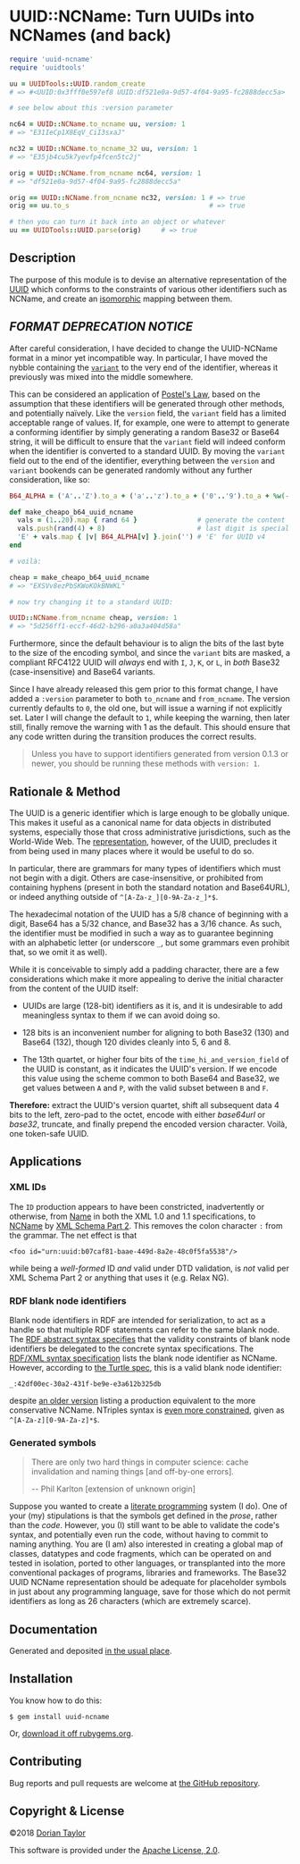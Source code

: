 # UUID::NCName: Turn UUIDs into NCNames (and back)

```ruby
require 'uuid-ncname'
require 'uuidtools'

uu = UUIDTools::UUID.random_create
# => #<UUID:0x3fff0e597ef8 UUID:df521e0a-9d57-4f04-9a95-fc2888decc5a>

# see below about this :version parameter

nc64 = UUID::NCName.to_ncname uu, version: 1
# => "E31IeCp1X8EqV_CiI3sxaJ"

nc32 = UUID::NCName.to_ncname_32 uu, version: 1
# => "E35jb4cu5k7yevfp4fcen5tc2j"

orig = UUID::NCName.from_ncname nc64, version: 1
# => "df521e0a-9d57-4f04-9a95-fc2888decc5a"

orig == UUID::NCName.from_ncname nc32, version: 1 # => true
orig == uu.to_s                                   # => true

# then you can turn it back into an object or whatever
uu == UUIDTools::UUID.parse(orig)     # => true
```

## Description

The purpose of this module is to devise an alternative representation
of the [UUID](http://tools.ietf.org/html/rfc4122) which conforms to
the constraints of various other identifiers such as NCName, and create an
[isomorphic](http://en.wikipedia.org/wiki/Isomorphism) mapping between
them.

## _FORMAT DEPRECATION NOTICE_

After careful consideration, I have decided to change the UUID-NCName
format in a minor yet incompatible way. In particular, I have moved
the nybble containing
the [`variant`](https://tools.ietf.org/html/rfc4122#section-4.1.1) to
the very end of the identifier, whereas it previously was mixed into
the middle somewhere.

This can be considered an application
of [Postel's Law](https://en.wikipedia.org/wiki/Postel%27s_law), based
on the assumption that these identifiers will be generated through
other methods, and potentially naïvely. Like the `version` field, the
`variant` field has a limited acceptable range of values. If, for
example, one were to attempt to generate a conforming identifier by
simply generating a random Base32 or Base64 string, it will be
difficult to ensure that the `variant` field will indeed conform when
the identifier is converted to a standard UUID. By moving the
`variant` field out to the end of the identifier, everything between
the `version` and `variant` bookends can be generated randomly without
any further consideration, like so:

```ruby
B64_ALPHA = ('A'..'Z').to_a + ('a'..'z').to_a + ('0'..'9').to_a + %w(- _)

def make_cheapo_b64_uuid_ncname
  vals = (1..20).map { rand 64 }               # generate the content
  vals.push(rand(4) + 8)                       # last digit is special
  'E' + vals.map { |v| B64_ALPHA[v] }.join('') # 'E' for UUID v4
end

# voilà:

cheap = make_cheapo_b64_uuid_ncname
# => "EXSVv8ezPbSKWoKOkBNWKL"

# now try changing it to a standard UUID:

UUID::NCName.from_ncname cheap, version: 1
# => "5d256ff1-eccf-46d2-b296-a0a3a404d58a"
```

Furthermore, since the default behaviour is to align the bits of the
last byte to the size of the encoding symbol, and since the `variant`
bits are masked, a compliant RFC4122 UUID will _always_ end with `I`,
`J`, `K`, or `L`, in _both_ Base32 (case-insensitive) and Base64
variants.

Since I have already released this gem prior to this format change, I
have added a `:version` parameter to both `to_ncname` and
`from_ncname`. The version currently defaults to `0`, the old one, but
will issue a warning if not explicitly set. Later I will change the
default to `1`, while keeping the warning, then later still, finally
remove the warning with 1 as the default. This should ensure that any
code written during the transition produces the correct results.

> Unless you have to support identifiers generated from version 0.1.3
> or newer, you should be running these methods with `version: 1`.

## Rationale & Method

The UUID is a generic identifier which is large enough to be globally
unique. This makes it useful as a canonical name for data objects in
distributed systems, especially those that cross administrative
jurisdictions, such as the World-Wide Web. The
[representation](http://tools.ietf.org/html/rfc4122#section-3),
however, of the UUID, precludes it from being used in many places
where it would be useful to do so.

In particular, there are grammars for many types of identifiers which
must not begin with a digit. Others are case-insensitive, or
prohibited from containing hyphens (present in both the standard
notation and Base64URL), or indeed anything outside of
`^[A-Za-z_][0-9A-Za-z_]*$`.

The hexadecimal notation of the UUID has a 5/8 chance of beginning
with a digit, Base64 has a 5/32 chance, and Base32 has a 3/16
chance. As such, the identifier must be modified in such a way as to
guarantee beginning with an alphabetic letter (or underscore `_`, but
some grammars even prohibit that, so we omit it as well).

While it is conceivable to simply add a padding character, there are a
few considerations which make it more appealing to derive the initial
character from the content of the UUID itself:

* UUIDs are large (128-bit) identifiers as it is, and it is
  undesirable to add meaningless syntax to them if we can avoid doing
  so.

* 128 bits is an inconvenient number for aligning to both Base32 (130)
  and Base64 (132), though 120 divides cleanly into 5, 6 and 8.

* The 13th quartet, or higher four bits of the
  `time_hi_and_version_field` of the UUID is constant, as it indicates
  the UUID's version. If we encode this value using the scheme common
  to both Base64 and Base32, we get values between `A` and `P`, with
  the valid subset between `B` and `F`.

**Therefore:** extract the UUID's version quartet, shift all
subsequent data 4 bits to the left, zero-pad to the octet, encode with
either _base64url_ or _base32_, truncate, and finally prepend the
encoded version character. Voilà, one token-safe UUID.

## Applications

### XML IDs

The `ID` production appears to have been constricted, inadvertently or
otherwise, from [Name](http://www.w3.org/TR/xml11/#NT-Name) in both
the XML 1.0 and 1.1 specifications,
to [NCName](http://www.w3.org/TR/xml-names/#NT-NCName)
by [XML Schema Part 2](http://www.w3.org/TR/xmlschema-2/#ID). This
removes the colon character `:` from the grammar. The net effect is
that

    <foo id="urn:uuid:b07caf81-baae-449d-8a2e-48c0f5fa5538"/>

while being a _well-formed_ ID _and_ valid under DTD validation, is
_not_ valid per XML Schema Part 2 or anything that uses it (e.g. Relax
NG).

### RDF blank node identifiers

Blank node identifiers in RDF are intended for serialization, to act
as a handle so that multiple RDF statements can refer to the same
blank
node. The
[RDF abstract syntax specifies](http://www.w3.org/TR/rdf-concepts/#section-URI-Vocabulary) that
the validity constraints of blank node identifiers be delegated to the
concrete syntax
specifications. The
[RDF/XML syntax specification](http://www.w3.org/TR/rdf-syntax-grammar/#rdf-id) lists
the blank node identifier as NCName. However, according
to [the Turtle spec](http://www.w3.org/TR/turtle/#BNodes), this is a
valid blank node identifier:

    _:42df00ec-30a2-431f-be9e-e3a612b325db

despite
[an older version](http://www.w3.org/TeamSubmission/turtle/#nodeID)
listing a production equivalent to the more conservative
NCName. NTriples syntax is
[even more constrained](http://www.w3.org/TR/rdf-testcases/#ntriples),
given as `^[A-Za-z][0-9A-Za-z]*$`.

### Generated symbols

> There are only two hard things in computer science: cache
> invalidation and naming things [and off-by-one errors].
>
> -- Phil Karlton [extension of unknown origin]

Suppose you wanted to create a [literate
programming](http://en.wikipedia.org/wiki/Literate_programming) system
(I do). One of your (my) stipulations is that the symbols get defined
in the *prose*, rather than the _code_. However, you (I) still want
to be able to validate the code's syntax, and potentially even run the
code, without having to commit to naming anything. You are (I am) also
interested in creating a global map of classes, datatypes and code
fragments, which can be operated on and tested in isolation, ported to
other languages, or transplanted into the more conventional packages
of programs, libraries and frameworks. The Base32 UUID NCName
representation should be adequate for placeholder symbols in just
about any programming language, save for those which do not permit
identifiers as long as 26 characters (which are extremely scarce).

## Documentation

Generated and deposited
[in the usual place](http://www.rubydoc.info/gems/uuid-ncname/).

## Installation

You know how to do this:

    $ gem install uuid-ncname

Or, [download it off rubygems.org](https://rubygems.org/gems/uuid-ncname).

## Contributing

Bug reports and pull requests are welcome at
[the GitHub repository](https://github.com/doriantaylor/rb-uuid-ncname).

## Copyright & License

©2018 [Dorian Taylor](https://doriantaylor.com/)

This software is provided under
the [Apache License, 2.0](https://www.apache.org/licenses/LICENSE-2.0).
